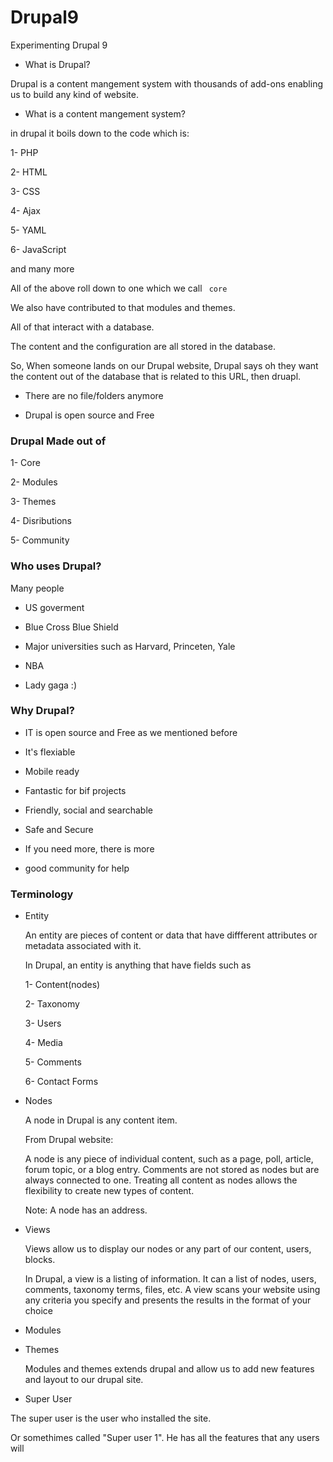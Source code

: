 # Drupal9

Experimenting Drupal 9 


- What is Drupal? 

Drupal is a content mangement system with thousands of add-ons enabling us to build any kind of website. 

- What is a content mangement system? 

in drupal it boils down to the code which is:

1- PHP

2- HTML

3- CSS

4- Ajax

5- YAML 

6- JavaScript

and many more

All of the above roll down to one which we call <code> core </code>

We also have contributed to that modules and themes. 


All of that interact with a database. 

The content and the configuration are all stored in the database. 

So, When someone lands on our Drupal website, Drupal says oh they want the content out of the database that is related to this URL, then druapl.

- There are no file/folders anymore

- Drupal is open source and Free

### Drupal Made out of

1- Core

2- Modules

3- Themes

4- Disributions

5- Community

### Who uses Drupal?

Many people

- US goverment

- Blue Cross Blue Shield

- Major universities such as Harvard, Princeten, Yale

- NBA

- Lady gaga :)



### Why Drupal? 

- IT is open source and Free as we mentioned before

- It's flexiable 

- Mobile ready 

- Fantastic for bif projects

- Friendly, social and searchable

- Safe and Secure

- If you need more, there is more

- good community for help


### Terminology


- Entity

    An entity are pieces of content or data that have diffferent attributes or metadata associated with it. 

    In Drupal, an entity is anything that have fields such as

    1- Content(nodes)

    2- Taxonomy

    3- Users

    4- Media 

    5- Comments

    6- Contact Forms

- Nodes

    A node in Drupal is any content item.

    From Drupal website:

    A node is any piece of individual content, such as a page, poll, article, forum topic, or a blog entry. Comments are not stored as nodes but are always connected to one. Treating all content as nodes allows the flexibility to create new types of content.

    Note: A node has an address. 

- Views

    Views allow us to display our nodes or any part of our content, users, blocks.

    In Drupal, a view is a listing of information. It can a list of nodes, users, comments, taxonomy terms, files, etc. A view scans your website using any criteria you specify and presents the results in the format of your choice

- Modules 
- Themes

    Modules and themes extends drupal and allow us to add new features and layout to our drupal site.

- Super User

The super user is the user who installed the site.

Or somethimes called "Super user 1". He has all the features that any users will
